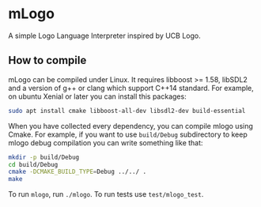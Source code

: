 mLogo
=====

A simple Logo Language Interpreter inspired by UCB Logo.

How to compile
--------------

mLogo can be compiled under Linux. It requires libboost >= 1.58, libSDL2 and a version of g++ or clang which support C++14 standard. For example, on ubuntu Xenial or later you can install this packages:

```bash
sudo apt install cmake libboost-all-dev libsdl2-dev build-essential
```

When you have collected every dependency, you can compile mlogo using Cmake. For example, if you want to use `build/Debug` subdirectory to keep mlogo debug compilation you can
write something like that:


```bash
mkdir -p build/Debug
cd build/Debug
cmake -DCMAKE_BUILD_TYPE=Debug ../../ .
make
```

To run `mlogo`, run `./mlogo`. To run tests use `test/mlogo_test`.

